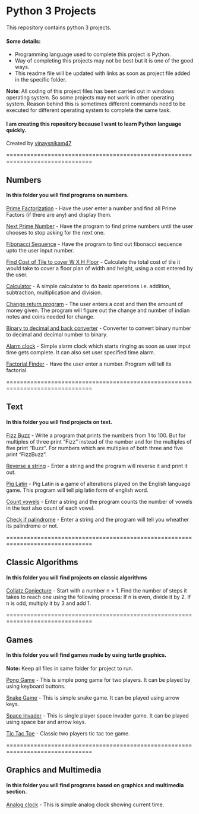 
# Python 3 Projects #


This repository contains python 3 projects.

#### Some details: ####
* Programming language used to complete this project is Python.
* Way of completing this projects may not be best but it is one of the good ways.
* This readme file will be updated with links as soon as project file added in the specific folder.

__Note__: All coding of this project files has been carried out in windows operating system. So some projects may not work in other operating system. Reason behind this is sometimes different commands need to be executed for different operating system to complete the same task.

#### I am creating this repository because I want to learn Python language quickly. #### 

Created by [vinaysnikam47](https://github.com/vinaysnikam47)

===============================================================================


## Numbers ##
#### In this folder you will find programs on numbers. ####


[Prime Factorization](https://github.com/vinaysnikam47/Python-3-Projects/blob/master/Numbers/prime_factorization.py) - Have the user enter a number and find all Prime Factors (if there are any) and display them.

[Next Prime Number](https://github.com/vinaysnikam47/Python-3-Projects/blob/master/Numbers/next_prime_number.py) - Have the program to find prime numbers until the user chooses to stop asking for the next one. 

[Fibonacci Sequence](https://github.com/vinaysnikam47/Python-3-Projects/blob/master/Numbers/fibonacci_sequence.py) - Have the program to find out fibonacci sequence upto the user input number.

[Find Cost of Tile to cover W X H Floor](https://github.com/vinaysnikam47/Python-3-Projects/blob/master/Numbers/find_cost_of_tile_to_cover_W%20x%20H_%20floor.py) - Calculate the total cost of tile it would take to cover a floor plan of width and height, using a cost entered by the user.

[Calculator](https://github.com/vinaysnikam47/Python-3-Projects/blob/master/Numbers/simple_calculator.py) - A simple calculator to do basic operations i.e. addition, subtraction, multiplication and division. 

[Change return program](https://github.com/vinaysnikam47/Python-3-Projects/blob/master/Numbers/change_return_program.py) - The user enters a cost and then the amount of money given. The program will figure out the change and number of indian notes and coins needed for change.

[Binary to decimal and back converter](https://github.com/vinaysnikam47/Python-3-Projects/blob/master/Numbers/binary_to_decimal_and_back_converter.py) - Converter to convert binary number to decimal and decimal number to binary.

[Alarm clock](https://github.com/vinaysnikam47/Python-3-Projects/tree/master/Numbers/Alarm%20clock) - Simple alarm clock which starts ringing as soon as user input time gets complete. It can also set user specified time alarm.

[Factorial Finder](https://github.com/vinaysnikam47/Python-3-Projects/blob/master/Numbers/factorial_finder.py) - Have the user enter a number. Program will tell its factorial.

===============================================================================

## Text ##
#### In this folder you will find projects on text. ####

[Fizz Buzz](https://github.com/vinaysnikam47/Python-3-Projects/blob/master/Text/fizz_buzz.py) - Write a program that prints the numbers from 1 to 100. But for multiples of three print “Fizz” instead of the number and for the multiples of five print “Buzz”. For numbers which are multiples of both three and five print “FizzBuzz”.

[Reverse a string](https://github.com/vinaysnikam47/Python-3-Projects/blob/master/Text/reverse_a_string.py) - Enter a string and the program will reverse it and print it out.

[Pig Latin](https://github.com/vinaysnikam47/Python-3-Projects/blob/master/Text/pig_latin.py) - Pig Latin is a game of alterations played on the English language game. This program will tell pig latin form of english word.

[Count vowels](https://github.com/vinaysnikam47/Python-3-Projects/blob/master/Text/count_vowels.py) - Enter a string and the program counts the number of vowels in the text also count of each vowel.

[Check if palindrome](https://github.com/vinaysnikam47/Python-3-Projects/blob/master/Text/check_if_palindrome.py) - Enter a string and the program will tell you wheather its palindrome or not.

===============================================================================

## Classic Algorithms ##
#### In this folder you will find projects on classic algorithms ####

[Collatz Conjecture](https://github.com/vinaysnikam47/Python-3-Projects/blob/master/Classic%20Algorithms/collatz_conjecture.py) - Start with a number n > 1. Find the number of steps it takes to reach one using the following process: If n is even, divide it by 2. If n is odd, multiply it by 3 and add 1.

===============================================================================

## Games ##
#### In this folder you will find games made by using turtle graphics. ####
__Note:__ Keep all files in same folder for project to run.

[Pong Game](https://github.com/vinaysnikam47/Python-3-Projects/tree/master/Games/Pong%20game) - This is simple pong game for two players. It can be played by using keyboard buttons.

[Snake Game](https://github.com/vinaysnikam47/Python-3-Projects/tree/master/Games/Snake) - This is simple snake game. It can be played using arrow keys.

[Space Invader](https://github.com/vinaysnikam47/Python-3-Projects/tree/master/Games/Space%20Invader) - This is single player space invader game. It can be played using space bar and arrow keys.

[Tic Tac Toe](https://github.com/vinaysnikam47/Python-3-Projects/tree/master/Games/Tic%20Tac%20Toe) - Classic two players tic tac toe game.

===============================================================================

## Graphics and Multimedia ##
#### In this folder you will find programs based on graphics and multimedia section. ####

[Analog clock](https://github.com/vinaysnikam47/Python-3-Projects/tree/master/Graphics%20and%20Multimedia/Analog%20clock) - This is simple analog clock showing current time.





